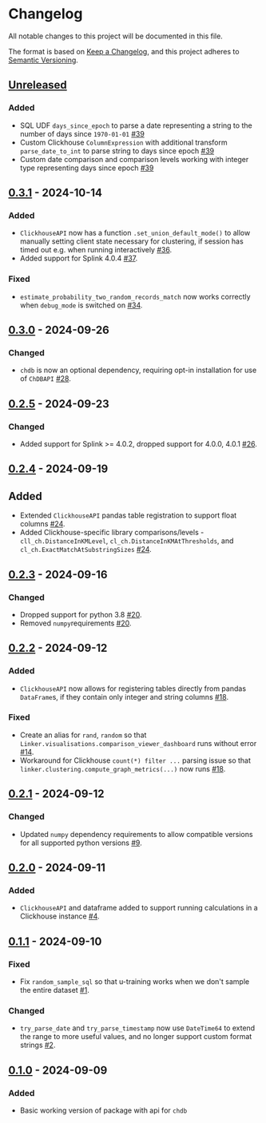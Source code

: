 # Changelog

All notable changes to this project will be documented in this file.

The format is based on [Keep a Changelog](https://keepachangelog.com/en/1.0.0/),
and this project adheres to [Semantic Versioning](https://semver.org/spec/v2.0.0.html).

## [Unreleased]

### Added

- SQL UDF `days_since_epoch` to parse a date representing a string to the number of days since `1970-01-01` [#39](https://github.com/ADBond/splinkclickhouse/pull/39)
- Custom Clickhouse `ColumnExpression` with additional transform `parse_date_to_int` to parse string to days since epoch [#39](https://github.com/ADBond/splinkclickhouse/pull/39)
- Custom date comparison and comparison levels working with integer type representing days since epoch [#39](https://github.com/ADBond/splinkclickhouse/pull/39)

## [0.3.1] - 2024-10-14

### Added

- `ClickhouseAPI` now has a function `.set_union_default_mode()` to allow manually setting client state necessary for clustering, if session has timed out e.g. when running interactively [#36](https://github.com/ADBond/splinkclickhouse/pull/36).
- Added support for Splink 4.0.4 [#37](https://github.com/ADBond/splinkclickhouse/pull/37).

### Fixed

- `estimate_probability_two_random_records_match` now works correctly when `debug_mode` is switched on [#34](https://github.com/ADBond/splinkclickhouse/pull/34).

## [0.3.0] - 2024-09-26

### Changed

- `chdb` is now an optional dependency, requiring opt-in installation for use of `ChDBAPI` [#28](https://github.com/ADBond/splinkclickhouse/pull/28).

## [0.2.5] - 2024-09-23

### Changed

- Added support for Splink >= 4.0.2, dropped support for 4.0.0, 4.0.1 [#26](https://github.com/ADBond/splinkclickhouse/pull/26).

## [0.2.4] - 2024-09-19

## Added

- Extended `ClickhouseAPI` pandas table registration to support float columns [#24](https://github.com/ADBond/splinkclickhouse/pull/24).
- Added Clickhouse-specific library comparisons/levels - `cll_ch.DistanceInKMLevel`, `cl_ch.DistanceInKMAtThresholds`, and `cl_ch.ExactMatchAtSubstringSizes` [#24](https://github.com/ADBond/splinkclickhouse/pull/24).

## [0.2.3] - 2024-09-16

### Changed

- Dropped support for python 3.8 [#20](https://github.com/ADBond/splinkclickhouse/pull/20).
- Removed `numpy`requirements [#20](https://github.com/ADBond/splinkclickhouse/pull/20).

## [0.2.2] - 2024-09-12

### Added

- `ClickhouseAPI` now allows for registering tables directly from pandas `DataFrame`s, if they contain only integer and string columns [#18](https://github.com/ADBond/splinkclickhouse/pull/18).

### Fixed

- Create an alias for `rand`, `random` so that `Linker.visualisations.comparison_viewer_dashboard` runs without error [#14](https://github.com/ADBond/splinkclickhouse/pull/14).
- Workaround for Clickhouse `count(*) filter ...` parsing issue so that `linker.clustering.compute_graph_metrics(...)` now runs [#18](https://github.com/ADBond/splinkclickhouse/pull/18).

## [0.2.1] - 2024-09-12

### Changed

- Updated `numpy` dependency requirements to allow compatible versions for all supported python versions [#9](https://github.com/ADBond/splinkclickhouse/pull/9).

## [0.2.0] - 2024-09-11

### Added

- `ClickhouseAPI` and dataframe added to support running calculations in a Clickhouse instance [#4](https://github.com/ADBond/splinkclickhouse/pull/4).

## [0.1.1] - 2024-09-10

### Fixed

- Fix `random_sample_sql` so that u-training works when we don't sample the entire dataset [#1](https://github.com/ADBond/splinkclickhouse/pull/1).

### Changed

- `try_parse_date` and `try_parse_timestamp` now use `DateTime64` to extend the range to more useful values, and no longer support custom format strings [#2](https://github.com/ADBond/splinkclickhouse/pull/2).

## [0.1.0] - 2024-09-09

### Added

- Basic working version of package with api for `chdb`

[Unreleased]: https://github.com/ADBond/splinkclickhouse/compare/v0.3.1...HEAD
[0.3.1]: https://github.com/ADBond/splinkclickhouse/compare/v0.3.0...v0.3.1
[0.3.0]: https://github.com/ADBond/splinkclickhouse/compare/v0.2.5...v0.3.0
[0.2.5]: https://github.com/ADBond/splinkclickhouse/compare/v0.2.4...v0.2.5
[0.2.4]: https://github.com/ADBond/splinkclickhouse/compare/v0.2.3...v0.2.4
[0.2.3]: https://github.com/ADBond/splinkclickhouse/compare/v0.2.2...v0.2.3
[0.2.2]: https://github.com/ADBond/splinkclickhouse/compare/v0.2.1...v0.2.2
[0.2.1]: https://github.com/ADBond/splinkclickhouse/compare/v0.2.0...v0.2.1
[0.2.0]: https://github.com/ADBond/splinkclickhouse/compare/v0.1.1...v0.2.0
[0.1.1]: https://github.com/ADBond/splinkclickhouse/compare/v0.1.0...v0.1.1
[0.1.0]: https://github.com/ADBond/splinkclickhouse/releases/tag/v0.1.0
